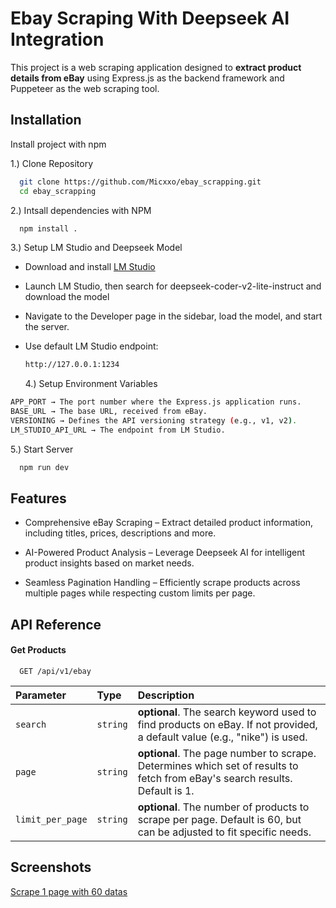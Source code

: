 # Ebay Scraping With Deepseek AI Integration

This project is a web scraping application designed to **extract product details from eBay** using Express.js as the backend framework and Puppeteer as the web scraping tool.

## Installation

Install project with npm

1.) Clone Repository

```bash
  git clone https://github.com/Micxxo/ebay_scrapping.git
  cd ebay_scrapping
```

2.) Intsall dependencies with NPM

```bash
  npm install .
```

3.) Setup LM Studio and Deepseek Model

- Download and install [LM Studio](https://lmstudio.ai/)
- Launch LM Studio, then search for deepseek-coder-v2-lite-instruct and download the model
- Navigate to the Developer page in the sidebar, load the model, and start the server.
- Use default LM Studio endpoint:

  ```bash
  http://127.0.0.1:1234
  ```

  4.) Setup Environment Variables

```bash
APP_PORT → The port number where the Express.js application runs.
BASE_URL → The base URL, received from eBay.
VERSIONING → Defines the API versioning strategy (e.g., v1, v2).
LM_STUDIO_API_URL → The endpoint from LM Studio.
```

5.) Start Server

```bash
  npm run dev
```

## Features

- Comprehensive eBay Scraping – Extract detailed product information, including titles, prices, descriptions and more.
- AI-Powered Product Analysis – Leverage Deepseek AI for intelligent product insights based on market needs.

- Seamless Pagination Handling – Efficiently scrape products across multiple pages while respecting custom limits per page.

## API Reference

#### Get Products

```http
  GET /api/v1/ebay
```

| Parameter        | Type     | Description                                                                                                                 |
| :--------------- | :------- | :-------------------------------------------------------------------------------------------------------------------------- |
| `search`         | `string` | **optional**. The search keyword used to find products on eBay. If not provided, a default value (e.g., "nike") is used.    |
| `page`           | `string` | **optional**. The page number to scrape. Determines which set of results to fetch from eBay's search results. Default is 1. |
| `limit_per_page` | `string` | **optional**. The number of products to scrape per page. Default is 60, but can be adjusted to fit specific needs.          |

## Screenshots

[Scrape 1 page with 60 datas](https://drive.google.com/file/d/1QG_h27pC7fnjRql6XtQRlqsM13A5Nria/view?usp=drive_link)
